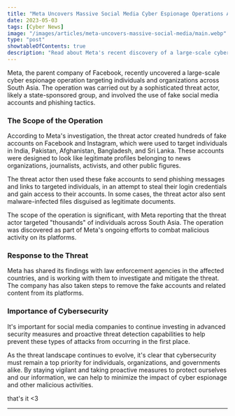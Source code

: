 ```yaml
---
title: "Meta Uncovers Massive Social Media Cyber Espionage Operations Across South Asia"
date: 2023-05-03
tags: [Cyber News]
image: "/images/articles/meta-uncovers-massive-social-media/main.webp"
type: "post"
showtableOfContents: true
description: "Read about Meta's recent discovery of a large-scale cyber espionage operation targeting individuals and organizations across South Asia."
---
```


Meta, the parent company of Facebook, recently uncovered a large-scale cyber espionage operation targeting individuals and organizations across South Asia. The operation was carried out by a sophisticated threat actor, likely a state-sponsored group, and involved the use of fake social media accounts and phishing tactics.

### The Scope of the Operation
According to Meta's investigation, the threat actor created hundreds of fake accounts on Facebook and Instagram, which were used to target individuals in India, Pakistan, Afghanistan, Bangladesh, and Sri Lanka. These accounts were designed to look like legitimate profiles belonging to news organizations, journalists, activists, and other public figures.

The threat actor then used these fake accounts to send phishing messages and links to targeted individuals, in an attempt to steal their login credentials and gain access to their accounts. In some cases, the threat actor also sent malware-infected files disguised as legitimate documents.

The scope of the operation is significant, with Meta reporting that the threat actor targeted "thousands" of individuals across South Asia. The operation was discovered as part of Meta's ongoing efforts to combat malicious activity on its platforms.

### Response to the Threat
Meta has shared its findings with law enforcement agencies in the affected countries, and is working with them to investigate and mitigate the threat. The company has also taken steps to remove the fake accounts and related content from its platforms.

### Importance of Cybersecurity
It's important for social media companies to continue investing in advanced security measures and proactive threat detection capabilities to help prevent these types of attacks from occurring in the first place.

As the threat landscape continues to evolve, it's clear that cybersecurity must remain a top priority for individuals, organizations, and governments alike. By staying vigilant and taking proactive measures to protect ourselves and our information, we can help to minimize the impact of cyber espionage and other malicious activities.

that's it <3

---

  
